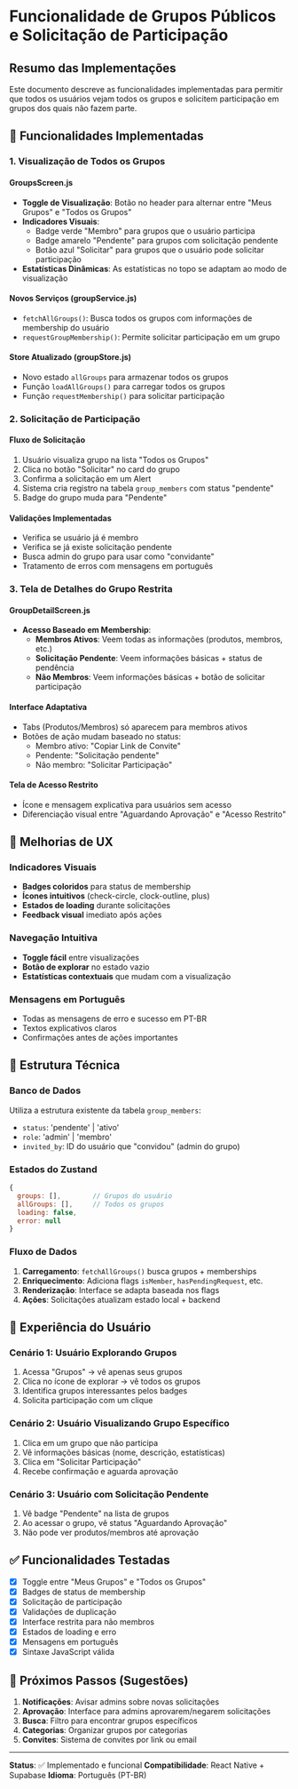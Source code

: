 # Funcionalidade de Grupos Públicos e Solicitação de Participação

## Resumo das Implementações

Este documento descreve as funcionalidades implementadas para permitir que todos os usuários vejam todos os grupos e solicitem participação em grupos dos quais não fazem parte.

## 🚀 Funcionalidades Implementadas

### 1. Visualização de Todos os Grupos

#### **GroupsScreen.js**
- **Toggle de Visualização**: Botão no header para alternar entre "Meus Grupos" e "Todos os Grupos"
- **Indicadores Visuais**: 
  - Badge verde "Membro" para grupos que o usuário participa
  - Badge amarelo "Pendente" para grupos com solicitação pendente
  - Botão azul "Solicitar" para grupos que o usuário pode solicitar participação
- **Estatísticas Dinâmicas**: As estatísticas no topo se adaptam ao modo de visualização

#### **Novos Serviços (groupService.js)**
- `fetchAllGroups()`: Busca todos os grupos com informações de membership do usuário
- `requestGroupMembership()`: Permite solicitar participação em um grupo

#### **Store Atualizado (groupStore.js)**
- Novo estado `allGroups` para armazenar todos os grupos
- Função `loadAllGroups()` para carregar todos os grupos
- Função `requestMembership()` para solicitar participação

### 2. Solicitação de Participação

#### **Fluxo de Solicitação**
1. Usuário visualiza grupo na lista "Todos os Grupos"
2. Clica no botão "Solicitar" no card do grupo
3. Confirma a solicitação em um Alert
4. Sistema cria registro na tabela `group_members` com status "pendente"
5. Badge do grupo muda para "Pendente"

#### **Validações Implementadas**
- Verifica se usuário já é membro
- Verifica se já existe solicitação pendente
- Busca admin do grupo para usar como "convidante"
- Tratamento de erros com mensagens em português

### 3. Tela de Detalhes do Grupo Restrita

#### **GroupDetailScreen.js**
- **Acesso Baseado em Membership**:
  - **Membros Ativos**: Veem todas as informações (produtos, membros, etc.)
  - **Solicitação Pendente**: Veem informações básicas + status de pendência
  - **Não Membros**: Veem informações básicas + botão de solicitar participação

#### **Interface Adaptativa**
- Tabs (Produtos/Membros) só aparecem para membros ativos
- Botões de ação mudam baseado no status:
  - Membro ativo: "Copiar Link de Convite"
  - Pendente: "Solicitação pendente"
  - Não membro: "Solicitar Participação"

#### **Tela de Acesso Restrito**
- Ícone e mensagem explicativa para usuários sem acesso
- Diferenciação visual entre "Aguardando Aprovação" e "Acesso Restrito"

## 🎨 Melhorias de UX

### Indicadores Visuais
- **Badges coloridos** para status de membership
- **Ícones intuitivos** (check-circle, clock-outline, plus)
- **Estados de loading** durante solicitações
- **Feedback visual** imediato após ações

### Navegação Intuitiva
- **Toggle fácil** entre visualizações
- **Botão de explorar** no estado vazio
- **Estatísticas contextuais** que mudam com a visualização

### Mensagens em Português
- Todas as mensagens de erro e sucesso em PT-BR
- Textos explicativos claros
- Confirmações antes de ações importantes

## 🔧 Estrutura Técnica

### Banco de Dados
Utiliza a estrutura existente da tabela `group_members`:
- `status`: 'pendente' | 'ativo'
- `role`: 'admin' | 'membro'
- `invited_by`: ID do usuário que "convidou" (admin do grupo)

### Estados do Zustand
```javascript
{
  groups: [],        // Grupos do usuário
  allGroups: [],     // Todos os grupos
  loading: false,
  error: null
}
```

### Fluxo de Dados
1. **Carregamento**: `fetchAllGroups()` busca grupos + memberships
2. **Enriquecimento**: Adiciona flags `isMember`, `hasPendingRequest`, etc.
3. **Renderização**: Interface se adapta baseada nos flags
4. **Ações**: Solicitações atualizam estado local + backend

## 📱 Experiência do Usuário

### Cenário 1: Usuário Explorando Grupos
1. Acessa "Grupos" → vê apenas seus grupos
2. Clica no ícone de explorar → vê todos os grupos
3. Identifica grupos interessantes pelos badges
4. Solicita participação com um clique

### Cenário 2: Usuário Visualizando Grupo Específico
1. Clica em um grupo que não participa
2. Vê informações básicas (nome, descrição, estatísticas)
3. Clica em "Solicitar Participação"
4. Recebe confirmação e aguarda aprovação

### Cenário 3: Usuário com Solicitação Pendente
1. Vê badge "Pendente" na lista de grupos
2. Ao acessar o grupo, vê status "Aguardando Aprovação"
3. Não pode ver produtos/membros até aprovação

## ✅ Funcionalidades Testadas

- [x] Toggle entre "Meus Grupos" e "Todos os Grupos"
- [x] Badges de status de membership
- [x] Solicitação de participação
- [x] Validações de duplicação
- [x] Interface restrita para não membros
- [x] Estados de loading e erro
- [x] Mensagens em português
- [x] Sintaxe JavaScript válida

## 🔄 Próximos Passos (Sugestões)

1. **Notificações**: Avisar admins sobre novas solicitações
2. **Aprovação**: Interface para admins aprovarem/negarem solicitações
3. **Busca**: Filtro para encontrar grupos específicos
4. **Categorias**: Organizar grupos por categorias
5. **Convites**: Sistema de convites por link ou email

---

**Status**: ✅ Implementado e funcional
**Compatibilidade**: React Native + Supabase
**Idioma**: Português (PT-BR) 
